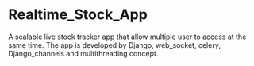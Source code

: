 # Realtime_Stock_App
A scalable live stock tracker app that allow multiple user to access at
the same time.
The app is developed by Django, web_socket, celery, Django_channels and multithreading concept.
